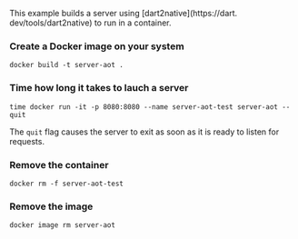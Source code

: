This example builds a server using [dart2native](https://dart.
dev/tools/dart2native) to run in a container.

### Create a Docker image on your system

```shell
docker build -t server-aot .
```

### Time how long it takes to lauch a server

```shell
time docker run -it -p 8080:8080 --name server-aot-test server-aot --quit
```

The `quit` flag causes the server to exit as soon
as it is ready to listen for requests.

### Remove the container

```shell
docker rm -f server-aot-test
```

### Remove the image

```shell
docker image rm server-aot
```

